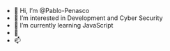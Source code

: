 - 👋 Hi, I’m @Pablo-Penasco
- 👀 I’m interested in Development and Cyber Security
- 🌱 I’m currently learning JavaScript
- 💞️  
- 📫 

<!---
Pablo-Penasco/Pablo-Penasco is a ✨ special ✨ repository because its `README.md` (this file) appears on your GitHub profile.
You can click the Preview link to take a look at your changes.
--->
